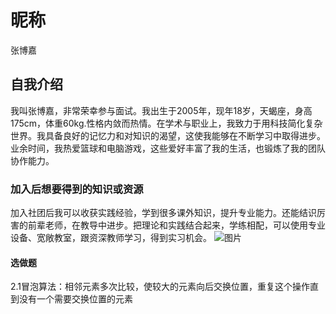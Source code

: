 # 昵称
张博嘉
## 自我介绍
我叫张博嘉，非常荣幸参与面试。我出生于2005年，现年18岁，天蝎座，身高175cm，体重60kg.性格内敛而热情。在学术与职业上，我致力于用科技简化复杂世界。我具备良好的记忆力和对知识的渴望，这使我能够在不断学习中取得进步。业余时间，我热爱篮球和电脑游戏，这些爱好丰富了我的生活，也锻炼了我的团队协作能力。
### 加入后想要得到的知识或资源
加入社团后我可以收获实践经验，学到很多课外知识，提升专业能力。还能结识厉害的前辈老师，在教导中进步。把理论和实践结合起来，学练相配，可以使用专业设备、宽敞教室，跟资深教师学习，得到实习机会。
![图片](https://img.zcool.cn/community/0122b959a79d67a801211d251783c9.png@2o.png)
#### 选做题
2.1冒泡算法：相邻元素多次比较，使较大的元素向后交换位置，重复这个操作直到没有一个需要交换位置的元素
